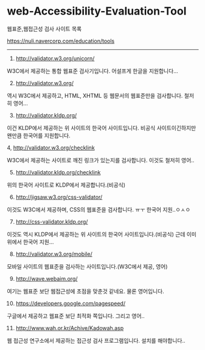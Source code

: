 # web-Accessibility-Evaluation-Tool
웹표준,웹접근성 검사 사이트 목록



https://nuli.navercorp.com/education/tools



----------------------------------------------------------------------------------------------




1. http://validator.w3.org/unicorn/

W3C에서 제공하는 통합 웹표준 검사기입니다. 어설프게 한글을 지원합니다...

2. http://validator.w3.org/

역시 W3C에서 제공하고, HTML, XHTML 등 웹문서의 웹표준만을 검사합니다. 철저히 영어...

3. http://validator.kldp.org/

이건 KLDP에서 제공하는 위 사이트의 한국어 사이트입니다. 비공식 사이트이긴하지만 왠만큼 한국어를 지원합니다.

4, http://validator.w3.org/checklink

W3C에서 제공하는 사이트로 깨진 링크가 있는지를 검사합니다. 이것도 철저히 영어..

5. http://validator.kldp.org/checklink

위의 한국어 사이트로 KLDP에서 제공합니다.(비공식)

6. http://jigsaw.w3.org/css-validator/

이것도 W3C에서 제공하며, CSS의 웹표준을 검사합니다. ㅠㅜ 한국어 지원..ㅇㅅㅇ

7. http://css-validator.kldp.org/

이것도 역시 KLDP에서 제공하는 위 사이트의 한국어 사이트입니다.(비공식) 근데 이미 위에서 한국어 지원...

8. http://validator.w3.org/mobile/

모바일 사이트의 웹표준을 검사하는 사이트입니다.(W3C에서 제공, 영어)

9. http://wave.webaim.org/

여기는 웹표준 보단 웹접근성에 초점을 맞춘것 같네요. 물론 영어입니다.

10. https://developers.google.com/pagespeed/

구글에서 제공하고 웹표준 보단 최적화 쪽입니다. 그리고 영어..

11. http://www.wah.or.kr/Achive/Kadowah.asp

웹 접근성 연구소에서 제공하는 접근성 검사 프로그램입니다. 설치를 해야합니다..

